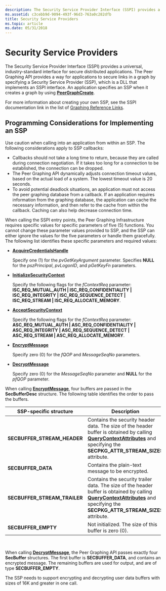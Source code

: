 ```yaml
---
description: The Security Service Provider Interface (SSPI) provides a universal, industry-standard interface for secure distributed applications.
ms.assetid: c3cebb9d-9094-493f-96d3-763a0c282dfb
title: Security Service Providers
ms.topic: article
ms.date: 05/31/2018
---
```


# Security Service Providers

The Security Service Provider Interface (SSPI) provides a universal, industry-standard interface for secure distributed applications. The Peer Graphing API provides a way for applications to secure links in a graph by specifying a Security Service Provider (SSP), which is a DLL that implements an SSPI interface. An application specifies an SSP when it creates a graph by using [**PeerGraphCreate**](/windows/desktop/api/P2P/nf-p2p-peergraphcreate).

For more information about creating your own SSP, see the SSPI documentation link in the list of [Graphing Reference Links](graphing-reference-links.md).

## Programming Considerations for Implementing an SSP

Use caution when calling into an application from within an SSP. The following considerations apply to SSP callbacks:

-   Callbacks should not take a long time to return, because they are called during connection negotiation. If it takes too long for a connection to be established, the connection can be dropped.
-   The Peer Graphing API dynamically adjusts connection timeout values, based on the actual load of a system. The lowest timeout value is 20 seconds.
-   To avoid potential deadlock situations, an application must not access the peer graphing database from a callback. If an application requires information from the graphing database, the application can cache the necessary information, and then refer to the cache from within the callback. Caching can also help decrease connection time.

When calling the SSPI entry points, the Peer Graphing Infrastructure requires specific values for specific parameters of five (5) functions. You cannot change these parameter values provided to SSP, and the SSP can either ignore the values for the five parameters or handle them gracefully. The following list identifies these specific parameters and required values:

-   [**AcquireCredentialsHandle**](graphing-reference-links.md)

    Specify one (1) for the *pvGetKeyArgument* parameter. Specifies **NULL** for the *pszPrincipal*, *pvLogonID*, and *pGetKeyFn* parameters.

-   [**InitializeSecurityContext**](graphing-reference-links.md)

    Specify the following flags for the *fContextReq* parameter: **ISC\_REQ\_MUTUAL\_AUTH \| ISC\_REQ\_CONFIDENTIALITY \| ISC\_REQ\_INTEGRITY \| ISC\_REQ\_SEQUENCE\_DETECT \| ISC\_REQ\_STREAM \| ISC\_REQ\_ALLOCATE\_MEMORY**.

-   [**AcceptSecurityContext**](graphing-reference-links.md)

    Specify the following flags for the *fContextReq* parameter: **ASC\_REQ\_MUTUAL\_AUTH \| ASC\_REQ\_CONFIDENTIALITY \| ASC\_REQ\_INTEGRITY \| ASC\_REQ\_SEQUENCE\_DETECT \| ASC\_REQ\_STREAM \| ASC\_REQ\_ALLOCATE\_MEMORY**.

-   [**EncryptMessage**](graphing-reference-links.md)

    Specify zero (0) for the *fQOP* and *MessageSeqNo* parameters.

-   [**DecryptMessage**](graphing-reference-links.md)

    Specify zero (0) for the *MessageSeqNo* parameter and **NULL** for the *pfQOP* parameter.

When calling [**EncryptMessage**](graphing-reference-links.md), four buffers are passed in the **SecBufferDesc** structure. The following table identifies the order to pass the buffers.

| SSP-specific structure         | Description                                                                                                                                                                                                       |
|--------------------------------|-------------------------------------------------------------------------------------------------------------------------------------------------------------------------------------------------------------------|
| **SECBUFFER\_STREAM\_HEADER**  | Contains the security header data. The size of the header buffer is obtained by calling [**QueryContextAttributes**](graphing-reference-links.md) and specifying the **SECPKG\_ATTR\_STREAM\_SIZES** attribute.  |
| **SECBUFFER\_DATA**            | Contains the plain-text message to be encrypted.                                                                                                                                                                  |
| **SECBUFFER\_STREAM\_TRAILER** | Contains the security trailer data. The size of the header buffer is obtained by calling [**QueryContextAttributes**](graphing-reference-links.md) and specifying the **SECPKG\_ATTR\_STREAM\_SIZES** attribute. |
| **SECBUFFER\_EMPTY**           | Not initialized. The size of this buffer is zero (0).                                                                                                                                                             |



 

When calling [**DecryptMessage**](graphing-reference-links.md), the Peer Graphing API passes exactly four **SecBuffer** structures. The first buffer is **SECBUFFER\_DATA**, and contains an encrypted message. The remaining buffers are used for output, and are of type **SECBUFFER\_EMPTY**.

The SSP needs to support encrypting and decrypting user data buffers with sizes of 16K and greater in one call.

 

 



